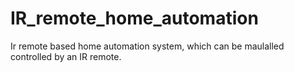 # IR_remote_home_automation
Ir remote based home automation system, which can be maulalled controlled by an IR remote.
